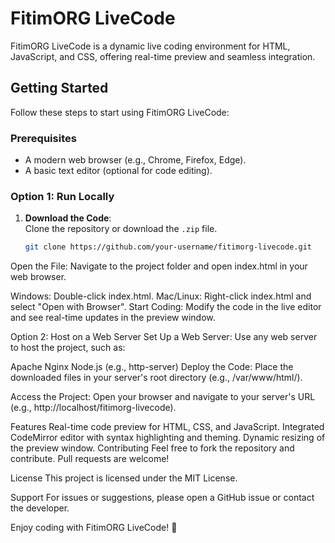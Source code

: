 # FitimORG LiveCode  

FitimORG LiveCode is a dynamic live coding environment for HTML, JavaScript, and CSS, offering real-time preview and seamless integration.  

## Getting Started  

Follow these steps to start using FitimORG LiveCode:  

### Prerequisites  
- A modern web browser (e.g., Chrome, Firefox, Edge).  
- A basic text editor (optional for code editing).  

### Option 1: Run Locally  
1. **Download the Code**:  
   Clone the repository or download the `.zip` file.  

   ```bash
   git clone https://github.com/your-username/fitimorg-livecode.git
Open the File:
Navigate to the project folder and open index.html in your web browser.

Windows: Double-click index.html.
Mac/Linux: Right-click index.html and select "Open with Browser".
Start Coding:
Modify the code in the live editor and see real-time updates in the preview window.

Option 2: Host on a Web Server
Set Up a Web Server:
Use any web server to host the project, such as:

Apache
Nginx
Node.js (e.g., http-server)
Deploy the Code:
Place the downloaded files in your server's root directory (e.g., /var/www/html/).

Access the Project:
Open your browser and navigate to your server's URL (e.g., http://localhost/fitimorg-livecode).

Features
Real-time code preview for HTML, CSS, and JavaScript.
Integrated CodeMirror editor with syntax highlighting and theming.
Dynamic resizing of the preview window.
Contributing
Feel free to fork the repository and contribute. Pull requests are welcome!

License
This project is licensed under the MIT License.

Support
For issues or suggestions, please open a GitHub issue or contact the developer.

Enjoy coding with FitimORG LiveCode! 🚀

